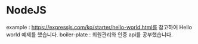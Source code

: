 # NodeJS
example : https://expressjs.com/ko/starter/hello-world.html를 참고하여 Hello world 예제를 했습니다.
boiler-plate : 회원관리와 인증 api를 공부했습니다.
